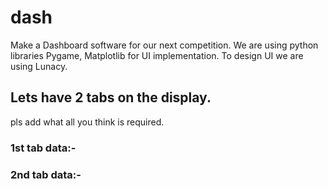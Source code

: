 # dash
Make a Dashboard software for our next competition. We are using python libraries Pygame, Matplotlib for UI implementation. To design UI we are using Lunacy.
## Lets have 2 tabs on the display.
pls add what all you think is required.
### 1st tab data:-
### 2nd tab data:-
